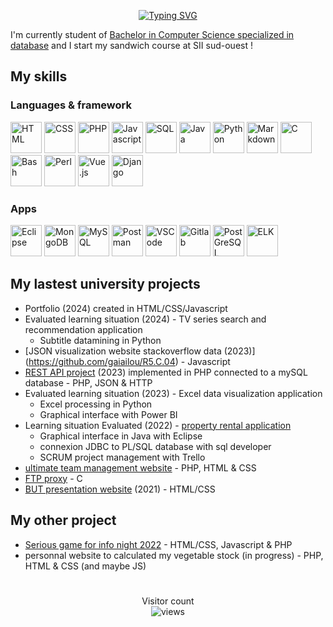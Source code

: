 <p align="center">
  <a href="https://git.io/typing-svg">
    <img src="https://readme-typing-svg.herokuapp.com?lines=Hy,+my+name+is+Gaïa+Ducournau+👋;Bonjour,+je+m'apelle+Gaïa+Ducournau+👋" alt="Typing SVG">
  </a>
</p>


I'm currently student of <a href="https://www.univ-tlse3.fr/but-specialite-informatique">Bachelor in Computer Science specialized in database</a>
and I start my sandwich course at SII sud-ouest !

## My skills
### Languages & framework
<p align="left">
<img src="https://skillicons.dev/icons?i=html" alt="HTML" width="50"/>
<img src="https://skillicons.dev/icons?i=css" alt="CSS" width="50"/>
<img src="https://skillicons.dev/icons?i=php" alt="PHP" width="50"/>
<img src="https://skillicons.dev/icons?i=javascript" alt="Javascript" width="50"/>
<img src="https://icons.veryicon.com/png/o/application/designer-icon/sql-5.png" alt="SQL" width="50"/>
<img src="https://skillicons.dev/icons?i=java" alt="Java" width="50"/>
<img src="https://skillicons.dev/icons?i=py" alt="Python" width="50"/>
<img src="https://skillicons.dev/icons?i=md" alt="Markdown" width="50"/>
<img src="https://skillicons.dev/icons?i=c" alt="C" width="50"/>
<img src="https://skillicons.dev/icons?i=bash" alt="Bash" width="50"/>
<img src="https://skillicons.dev/icons?i=perl" alt="Perl" width="50"/>
<img src="https://skillicons.dev/icons?i=vue" alt="Vue.js" width="50"/>
<img src="https://skillicons.dev/icons?i=django" alt="Django" width="50"/>
</p>

### Apps
<p align="left">
<img src="https://skillicons.dev/icons?i=eclipse" alt="Eclipse" width="50"/>
<img src="https://skillicons.dev/icons?i=mongodb" alt="MongoDB" width="50"/>
<img src="https://skillicons.dev/icons?i=mysql" alt="MySQL" width="50"/>
<img src="https://skillicons.dev/icons?i=postman" alt="Postman" width="50"/>
<img src="https://skillicons.dev/icons?i=vscode" alt="VSCode" width="50"/>
<img src="https://skillicons.dev/icons?i=gitlab" alt="Gitlab" width="50"/>
<img src="https://skillicons.dev/icons?i=postgresql" alt="PostGreSQL" width="50"/>
<img src="https://skillicons.dev/icons?i=elasticsearch" alt="ELK" width="50"/>
</p>

## My lastest university projects
- Portfolio (2024) created in HTML/CSS/Javascript
- Evaluated learning situation (2024) - TV series search and recommendation application
  - Subtitle datamining in Python
- [JSON visualization website stackoverflow data (2023)] (https://github.com/gaiailou/R5.C.04) - Javascript
- [REST API project](https://github.com/gaiailou/ArticleManagerAPI) (2023) implemented in PHP connected to a mySQL database - PHP, JSON & HTTP
- Evaluated learning situation (2023) - Excel data visualization application
  - Excel processing in Python
  - Graphical interface with Power BI
- Learning situation Evaluated (2022) - [property rental application](https://github.com/gaiailou/housing-rentals-application)
  - Graphical interface in Java with Eclipse
  - connexion JDBC to PL/SQL database with sql developer
  - SCRUM project management with Trello
- [ultimate team management website](https://github.com/NeikoStream/Ultimate-Gestion) - PHP, HTML & CSS
- [FTP proxy](https://github.com/gaiailou/Projet-ProxyFTP) - C
- [BUT presentation website](https://gaiailou.github.io/presentation-BUT/index.html) (2021) - HTML/CSS

## My other project
- [Serious game for info night 2022](https://github.com/gaiailou/SisQuest) - HTML/CSS, Javascript & PHP
- personnal website to calculated my vegetable stock (in progress) - PHP, HTML & CSS (and maybe JS)

#

<p align="center"> 
  Visitor count<br>
  <!--<img src="https://profile-counter.glitch.me/gaiailou/count.svg" />-->
  <img alt="views" title="GitHub profile views" src="http://deezeruserview.000webhostapp.com/gaiagithub.php"/>
</p>
